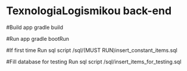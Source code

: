 # TexnologiaLogismikou back-end

#Build app
gradle build

#Run app
gradle bootRun

#If first time
Run sql script /sql/(MUST RUN)insert_constant_items.sql

#Fill database for testing
Run sql script /sql/insert_items_for_testing.sql